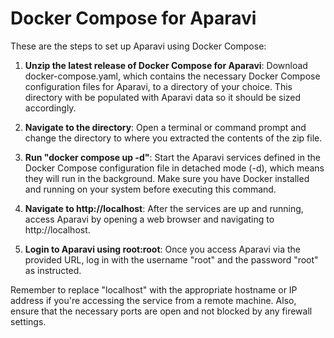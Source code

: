 # Docker Compose for Aparavi

These are the steps to set up Aparavi using Docker Compose:

1. **Unzip the latest release of Docker Compose for Aparavi**: Download docker-compose.yaml, which contains the necessary Docker Compose configuration files for Aparavi, to a directory of your choice. This directory with be populated with Aparavi data so it should be sized accordingly.

2. **Navigate to the directory**: Open a terminal or command prompt and change the directory to where you extracted the contents of the zip file.

3. **Run "docker compose up -d"**: Start the Aparavi services defined in the Docker Compose configuration file in detached mode (-d), which means they will run in the background. Make sure you have Docker installed and running on your system before executing this command.

4. **Navigate to http://localhost**: After the services are up and running, access Aparavi by opening a web browser and navigating to http://localhost.

5. **Login to Aparavi using root:root**: Once you access Aparavi via the provided URL, log in with the username "root" and the password "root" as instructed.

Remember to replace "localhost" with the appropriate hostname or IP address if you're accessing the service from a remote machine. Also, ensure that the necessary ports are open and not blocked by any firewall settings.
